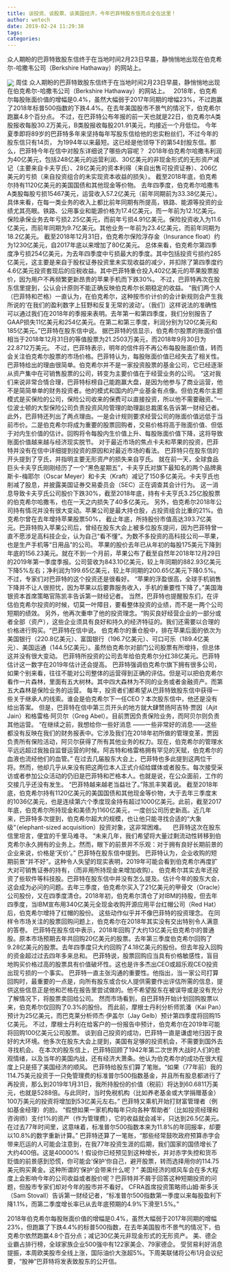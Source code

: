 ```yaml
---
title: 谈投资、谈股票、谈美国经济，今年巴菲特股东信亮点全在这里！
author: wetech
date: 2019-02-24 11:29:38
tags: 
categories: 
---
```

众人期盼的巴菲特致股东信终于在当地时间2月23日早晨，静悄悄地出现在伯克希尔-哈撒韦公司（Berkshire Hathaway）的网站上。  
<!-- more -->
<img align="center" border="0" src="https://imgcdn.yicai.com/uppics/images/2019/02/7d4981c261c628727d111587fb2d921d.jpg" />
周佳
众人期盼的巴菲特致股东信终于在当地时间2月23日早晨，静悄悄地出现在伯克希尔-哈撒韦公司（Berkshire Hathaway）的网站上。  
2018年，伯克希尔每股账面价值的增幅是0.4%，虽然大幅弱于2017年同期的增幅23%，不过跑赢了2018年标普500指数的下跌4.4%。在去年美国股市不景气的情况下，伯克希尔跑赢4.8个百分点。
不过，在巴菲特公布年报的前一天也就是22日，伯克希尔A类股报收每股30.2万美元，B类股报收每股201.91美元，均接近一个月低位。
今年夏季即将89岁的巴菲特多年来坚持每年写股东信给他的忠实粉丝们，不过今年的股东信只有14页， 为1994年以来最短。这已经是他领导下的第54封股东信。那么，巴菲特今年在信中对股东详细说了哪些内容呢？ 
2018年伯克希尔哈撒韦利润为40亿美元，包括248亿美元的运营利润、30亿美元的非现金形式的无形资产减记（主要来自卡夫亨氏）、28亿美元的资本利得（来自出售可投资证券）、206亿美元的亏损（来自投资组合的未实现资本收益的损失）。
截至2018年底，伯克希尔持有1120亿美元的美国国债和其他现金等价物。
去年四季度，伯克希尔哈撒韦A类股每股亏损15467美元，运营收入57.2亿美元（前年同期前为33.38亿美元）。具体来看，在每一类业务的收入上都比前年同期有所提高，铁路、能源等投资的业绩尤其亮眼。铁路、公用事业和能源价格为17.4亿美元，而一年前为12.1亿美元。保险承保业务去年亏损2.25亿美元，而前年亏损4.91亿美元。保险投资收入为11.6亿美元，而前年同期为9.7亿美元。其他业务一年前为23.4亿美元，而前年同期为18.2亿美元。
截至2018年12月31日，伯克希尔保险浮存金（Insurance float）约为1230亿美元，自2017年底以来增加了80亿美元。
总体来看，伯克希尔第四季度净亏损254亿美元，为去年四季度中亏损最大的季度。其中包括投资亏损约285亿美元，这主要是来自于股权证券投资里未实现收益的减少，并扣除了第四季度约4.6亿美元投资套现后的应税收益。其中巴菲特重仓投入402亿美元的苹果股票股价，因为用户不再频繁更新昂贵的苹果手机而下跌30%。
不过，巴菲特再次在股东信里提到，公认会计原则不能正确反映伯克希尔长期稳定的收益。
“我们两个人（巴菲特和芒格）一直认为，在伯克希尔，这种按市价计价的会计新规则会产生我所说的‘在我们的盈利数字上狂野和反复无常的波动’。（我们）这样说法的准确性可以通过我们在2018年的季报来表明。去年第一和第四季度，我们分别报告了GAAP损失11亿美元和254亿美元。在第二和第三季度，利润分别为120亿美元和185亿美元。”巴菲特在股东信中说。
据巴菲特的信显示，伯克希尔股票的账面价值相当于2018年12月31日的等值股票为21.2503万美元，而2018年9月30日为22.8712万美元。
不过，巴菲特表示，明年的信件将不再公布每股账面价值，转而会关注伯克希尔股票的市场价格。巴菲特认为，每股账面价值已经失去了相关性。
巴菲特给出的理由很简单。伯克希尔并不是一家投资股票的基金公司，它已经逐渐从资产集中在可销售股票的公司，转变为主要价值在于经营业务的公司。
“这对我们来说非常合情合理，巴菲特标榜自己能跑赢大盘，是因为他参与了商业运营，他不是简简单单的财务投资者。他的模式和国内的产业基金有点像。但伯克希尔主题模式是买保险的公司，保险公司收来的保费可以直接投资，所以他不需要融资。”一位波士顿的大型保险公司负责投资风险管理的助理副总裁匿名告诉第一财经记者。
此外，巴菲特还列出了两点理由。一是会计规则要求经营公司的账面价值远低于当前市价。二是伯克希尔将成为重要的股票回购者，交易价格将高于账面价值、但低于对内生价值的估计。回购将令每股内生价值上升、每股账面价值下降，这将导致账面价值越来越与经济现实脱节。
对于最近市场的焦点卡夫和苹果的投资，巴菲特并没有在信中详细提到投资的原因和对最近市场的看法。
巴菲特只在股东信的开头提到了亨氏，并指明主要无形资产的损失来自亨氏。
就在前一天，全球食品巨头卡夫亨氏刚刚经历了一个“黑色星期五”，卡夫亨氏对旗下最知名的两个品牌奥斯卡-梅耶尔（Oscar Meyer）和卡夫（Kraft）减记了150多亿美元。卡夫亨氏也削减了股息，并披露美国证券交易委员会（SEC）正在调查其会计行为。
这一消息导致卡夫亨氏公司股价下跌30%，截至2018年底，持有卡夫亨氏3.25亿股股票的伯克希尔哈撒韦，也在一天之内损失了40多亿美元。
另外，伯克希尔2018年公司持有情况并没有很大变动。苹果公司是最大持仓股，占投资组合比重的21%。伯克希尔曾在去年增持苹果股票50%， 截止年底，所持股份市值高达393.7亿美元。巴菲特购入苹果公司后，曾经在股东大会上被多位股东提问，因为巴菲特曾一直不愿涉足高科技企业，认为自己“看不懂”。为数不多投资的高科技公司—苹果，也是生产手机等“日用品”的公司。
苹果的股价去年已从年初的每股175美元下降到年底的156.23美元。就在不到一个月前，苹果公布了截至自然年2018年12月29日的2019年第一季度季报。公司营收为843.10亿美元，较上年同期的882.93亿美元下降5%左右；净利润为199.65亿美元，较上年同期的200.65亿美元下降0.5%。不过，专家们对巴菲特的这个投资还是很看好。
“苹果的浮盈很高，全球手机销售下降并不让人很担忧，因为苹果以后要靠服务收入，手机的重要性下降了。”美国海银资本首席策略官陈凯丰告诉第一财经记者。
当然，巴菲特也提醒股东们，在评估伯克希尔投资的时候，切莫一叶障目，要看整体投资的业绩，而不是一两个公司短期的绩效。
另外，他再次重申了他的投资理念。“购买良好经营企业的一部分或者全部（资产），这些企业须具有良好和持久的经济特征的。我们还需要以合理的价格进行购买。“巴菲特在信中说。
伯克希尔的重仓股中，排在苹果后面的依次为美国银行（220.8亿美元）、富国银行（196.7亿美元）、可口可乐（189.4亿美元）、美国运通（144.5亿美元）。虽然伯克希尔对部门公司股票有所增持，但总体这并没有很大变动。
巴菲特所投资的公司去年给伯克希尔分红38亿美元。巴菲特估计这一数字在2019年估计还会提高。
巴菲特强调伯克希尔旗下拥有很多公司，如果个别来看，往往不能对公司整体的运营得到正确的评估。但是可以把伯克希尔看作一片森林，里面有五大树林。其中四大森林为不同的业务或者金融资产。而第五大森林是保险业务的运营。
每年，投资者们都希望从巴菲特致股东信中获得一些关于继承人的线索。谁会是伯克希尔下一任CEO？本次股东信中，他还是没有给出答案。
但是，巴菲特在信中第三页开头的地方就大肆赞扬阿吉特·贾因（Ajit Jain）和格雷格·阿贝尔（Greg Abel）。目前贾因负责保险业务，而阿贝尔则负责其他运营。
“在继续之前，我想给你一些好消息 ——一些非常好的消息——这些都没有反映在我们的财务报表中。它涉及我们在2018年初所做的管理变革，贾因负责所有保险活动，阿贝尔获得了所有其他业务的权力。现在，伯克希尔的管理水平远远超过我独自监督运营的时候。阿吉特和格雷格拥有罕见的天赋，伯克希尔的血液也流经他们的血管。”
在过去几届股东大会上，巴菲特也多此提到这两位干将。然而，他却几乎从来没有把这两位本人正式介绍给媒体或者股东。每次接受采访或者参加公众活动的仍旧是巴菲特和芒格本人。也就是说，在公众面前，工作的交接几乎还没有发生。
“巴菲特越来越老当益壮了。”陈凯丰笑着说。
截至2018年底，伯克希尔持有1120亿美元的美国国债和其他现金等价物，大于去年三季度末的1036亿美元，也是连续第六个季度现金持有超过1000亿美元。此前，截至2017年底，伯克希尔所持现金和美债为1160亿美元，一度创公司历史新高。近几年来，巴菲特多次提到，伯克希尔超大的规模，也让他只能寻找合适的“大象级“（elephant-sized acquisition）投资对象，这非常困难。 
巴菲特这次在股东信里坦言，便宜的千里马难寻。
“未来几年，我们希望将大量过剩流动性转移到伯克希尔永久拥有的业务上。然而，眼下的前景并不乐观：对于拥有良好长期前景的企业来说，价格是‘天价’。” 巴菲特在股东信中提到。
巴菲特认为，企业收购的短期前景“并不好”。这种令人失望的现实表明，2019年可能会看到伯克希尔再度扩大对可销售证券的持有，（而非用所持现金来增加收购）。
伯克希尔其实去年还投资了些软件等科技股。巴菲特在股东信中并没有怎么提及。估计今年的股东大会，这会成为必问的问题。去年三季度，伯克希尔买入了21亿美元的甲骨文（Oracle）公司股份，又在四季度清仓。2018年初，伯克希尔清仓了对IBM的持股，但去年四季度，当IBM宣布用340亿美元全现金收购开源应用平台红帽公司（Red Hat）后，伯克希尔增持了红帽的股份。 这些动作似乎并不像巴菲特的投资理念。
在同样令市场关注的股票回购问题上，伯克希尔在2018年其实没有交出特别令人满意的答卷。
巴菲特在股东信中表示，2018年回购了大约13亿美元伯克希尔的普通股。原本市场预期去年共回购20亿美元的股票。去年第三季度伯克希尔回购了9.28亿美元的股票。去年四季度只大约回购了4.18亿美元的股份。但去年投入回购的资金超过过去四年多来总和。
巴菲特说，股票回购应当具有价格敏感性，盲目地购买价格过高的股票具有价值破坏性。这也是许多杰出CEO或超乐观CEO投资出现亏损的一个事实。
巴菲特一直主张沟通的重要性。他指出，当一家公司打算回购时，最重要的一点是，向所有股东或合伙人提供需要作出评估所需的信息，提供这些信息正是他和芒格在报告里尝试做的。他不希望股东在被误导或是没有充分了解情况下，将股票卖回给公司。
然而市场看到，自巴菲特开始计划回购股票以来，伯克希尔仅回购了0.3%的股份。 而此前，摩根士丹利分析师凯潘（Kai Pan）预计为25亿美元，而巴克莱分析师杰·伊盖尔（Jay Gelb）预计第四季度将回购15亿美元。
不过，摩根士丹利在给客户的一份报告中预计，伯克希尔在2019年可能将回购100亿美元公司股票。
谈到自己投资的成功，巴菲特一直是谦虚地归因于良好的大环境。他多次在股东大会上提到，美国有足够的投资机会，不需要到国外去寻找机会。
在本次的股东信上，巴菲特回顾了1942年第二次世界大战时人们的悲观情绪，以及当年的美国内战，还有经济大萧条。他认为伯克希尔的成功在很大程度上只是搭了美国经济的顺风。
巴菲特给股东们算了笔账。“如果（77年前）我的114.75美元投资于一只免管理费的标准普尔500指数基金，并且所有股息都进行了再投资，那么到2019年1月31日，我所持股份的价值（税前）将达到60.6811万美元，也就是5288倍。与此同时，当时免税机构（比如养老基金或大学捐赠基金）100万美元的投资将增加到53亿美元左右。”
巴菲特又乘机开始打财富管理者（例如基金经理）的脸。
“假想如果一家机构每年只向各种‘帮助者’（比如投资经理和咨询师）支付1%的资产（作为管理费），它的收益就会减半，只达到26.5亿美元。在过去77年时间里，这意味着，标准普尔500指数本来为11.8%的年回报率，却要以10.8%的数字重新计算。”
巴菲特还算了一笔账，“那些经常鼓吹政府预算赤字会带来厄运的人可能会注意到，在我77年投资生涯的后期，我们国家的国债增长了大约400倍。这是40000%！假设你已经预见到这种增长，并对赤字失控和货币贬值的前景感到恐慌，你可能会‘保护’你自己，避开股票，转而选择用你的114.75美元购买黄金。这种所谓的‘保护’会带来什么呢？”
美国经济的顺风车会在多大程度上会影响今年的公司收益或者股价呢？巴菲特并不屑于回答这种短期投资的问题，但股市专家们却对今年的股市并不看好。
CFRA首席投资策略师山姆·斯多沃（Sam Stovall）告诉第一财经记者，“标准普尔500指数第一季度以来每股盈利下降1.1%，而第二季度增长率已从去年底预期的4.9%下滑至1.5%。”
 
 
2018年伯克希尔每股账面价值的增幅是0.4%，虽然大幅弱于2017年同期的增幅23%，但跑赢了下跌4.4%的标普500指数，在去年美国股市不景气的情况下，伯克希尔依然跑赢4.8个百分点；减记30亿美元非现金形式的无形资产。
美、德企业霸占排行榜，全球家族企业500强中有122家美企、79家德企。
受贸易利好消息提振，本周欧美股市全线上涨，国际油价大涨超5%。下周美联储将公布1月会议纪要，“股神”巴菲特将发表致股东的公开信。
